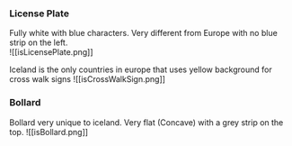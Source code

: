 ### License Plate
Fully white with blue characters. Very different from Europe with no blue strip on the left.  
![[isLicensePlate.png]]



Iceland is the only countries in europe that uses yellow background for cross walk signs 
![[isCrossWalkSign.png]]
### Bollard
Bollard very unique to iceland. Very flat (Concave) with a grey strip on the top. 
![[isBollard.png]]
